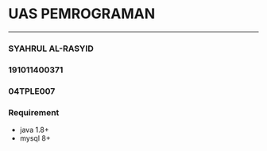 # UAS PEMROGRAMAN

---
### SYAHRUL AL-RASYID
### 191011400371
### 04TPLE007

### Requirement
- java 1.8+
- mysql 8+